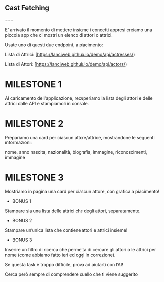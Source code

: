 ## Cast Fetching

===

E’ arrivato il momento di mettere insieme i concetti appresi creiamo una piccola app che ci mostri un elenco di attori o attrici.

Usate uno di questi due endpoint, a piacimento:

Lista di Attrici: [https://lanciweb.github.io/demo/api/actresses/)

Lista di Attori: [https://lanciweb.github.io/demo/api/actors/)

# MILESTONE 1

Al caricamento dell'applicazione, recuperiamo la lista degli attori e delle attrici dalle API e stampiamoli in console.

# MILESTONE 2

Prepariamo una card per ciascun attore/attrice, mostrandone le seguenti informazioni:

nome,
anno nascita,
nazionalità,
biografia,
immagine,
riconoscimenti,
immagine

# MILESTONE 3

Mostriamo in pagina una card per ciascun attore, con grafica a piacimento!

- BONUS 1

Stampare sia una lista delle attrici che degli attori, separatamente.

- BONUS 2

Stampare un’unica lista che contiene attori e attrici insieme!

- BONUS 3

Inserire un filtro di ricerca che permetta di cercare gli attori o le attrici per nome (come abbiamo fatto ieri ed oggi in correzione).

<aside>

Se questa task è troppo difficile, prova ad aiutarti con l’AI!

Cerca però sempre di comprendere quello che ti viene suggerito

</aside>
